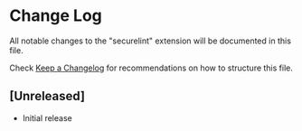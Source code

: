 # Change Log

All notable changes to the "securelint" extension will be documented in this file.

Check [Keep a Changelog](http://keepachangelog.com/) for recommendations on how to structure this file.

## [Unreleased]

- Initial release